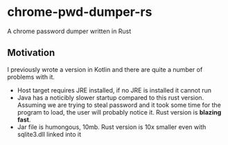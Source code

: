# chrome-pwd-dumper-rs
A chrome password dumper written in Rust

## Motivation
I previously wrote a version in Kotlin and there are quite a number of problems with it.
- Host target requires JRE installed, if no JRE is installed it cannot run
- Java has a noticibly slower startup compared to this rust version. Assuming we are trying to steal password and it took some time for the program to load, the user will probably notice it. Rust version is **blazing fast**.
- Jar file is humongous, 10mb. Rust version is 10x smaller even with sqlite3.dll linked into it
